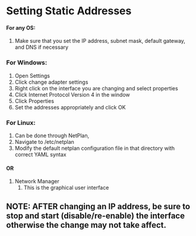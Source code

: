 # Setting Static Addresses

#### For any OS:

1. Make sure that you set the IP address, subnet mask, default gateway, and DNS if necessary

### For Windows:

1. Open Settings
2. Click change adapter settings
3. Right click on the interface you are changing and select properties
4. Click Internet Protocol Version 4 in the window
5. Click Properties
6. Set the addresses appropriately and click OK

### For Linux:

1. Can be done through NetPlan,
2. Navigate to /etc/netplan
3. Modify the default netplan configuration file in that directory with correct YAML syntax

#### OR

1. Network Manager
   1. This is the graphical user interface

## **NOTE**: AFTER changing an IP address, be sure to stop and start \(disable/re-enable\) the interface otherwise the change may not take affect.

